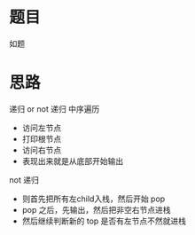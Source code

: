 # 题目
如题
# 思路
递归 or not 递归
中序遍历
- 访问左节点
- 打印根节点
- 访问右节点
- 表现出来就是从底部开始输出

not 递归
- 则首先把所有左child入栈，然后开始 pop
- pop 之后，先输出，然后把非空右节点进栈
- 然后继续判断新的 top 是否有左节点不然就进栈

